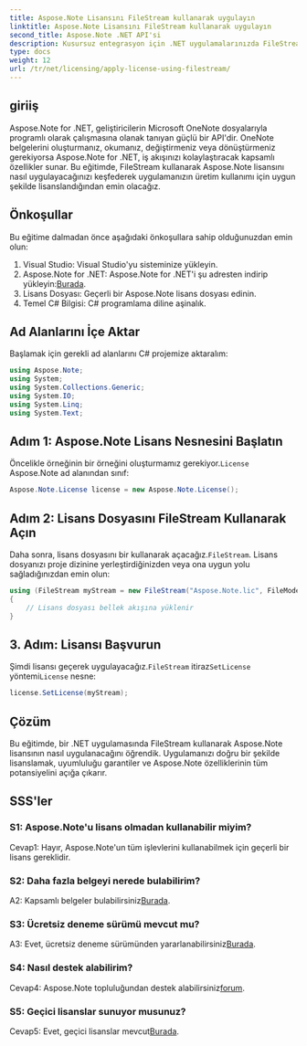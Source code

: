 ```yaml
---
title: Aspose.Note Lisansını FileStream kullanarak uygulayın
linktitle: Aspose.Note Lisansını FileStream kullanarak uygulayın
second_title: Aspose.Note .NET API'si
description: Kusursuz entegrasyon için .NET uygulamalarınızda FileStream'i kullanarak Aspose.Note lisansını nasıl uygulayacağınızı öğrenin.
type: docs
weight: 12
url: /tr/net/licensing/apply-license-using-filestream/
---
```

## giriiş

Aspose.Note for .NET, geliştiricilerin Microsoft OneNote dosyalarıyla programlı olarak çalışmasına olanak tanıyan güçlü bir API'dir. OneNote belgelerini oluşturmanız, okumanız, değiştirmeniz veya dönüştürmeniz gerekiyorsa Aspose.Note for .NET, iş akışınızı kolaylaştıracak kapsamlı özellikler sunar. Bu eğitimde, FileStream kullanarak Aspose.Note lisansını nasıl uygulayacağınızı keşfederek uygulamanızın üretim kullanımı için uygun şekilde lisanslandığından emin olacağız.

## Önkoşullar

Bu eğitime dalmadan önce aşağıdaki önkoşullara sahip olduğunuzdan emin olun:

1. Visual Studio: Visual Studio'yu sisteminize yükleyin.
2.  Aspose.Note for .NET: Aspose.Note for .NET'i şu adresten indirip yükleyin:[Burada](https://releases.aspose.com/note/net/).
3. Lisans Dosyası: Geçerli bir Aspose.Note lisans dosyası edinin.
4. Temel C# Bilgisi: C# programlama diline aşinalık.

## Ad Alanlarını İçe Aktar

Başlamak için gerekli ad alanlarını C# projemize aktaralım:

```csharp
using Aspose.Note;
using System;
using System.Collections.Generic;
using System.IO;
using System.Linq;
using System.Text;
```

## Adım 1: Aspose.Note Lisans Nesnesini Başlatın

 Öncelikle örneğinin bir örneğini oluşturmamız gerekiyor.`License` Aspose.Note ad alanından sınıf:

```csharp
Aspose.Note.License license = new Aspose.Note.License();
```

## Adım 2: Lisans Dosyasını FileStream Kullanarak Açın

 Daha sonra, lisans dosyasını bir kullanarak açacağız.`FileStream`. Lisans dosyanızı proje dizinine yerleştirdiğinizden veya ona uygun yolu sağladığınızdan emin olun:

```csharp
using (FileStream myStream = new FileStream("Aspose.Note.lic", FileMode.Open))
{
    // Lisans dosyası bellek akışına yüklenir
}
```

## 3. Adım: Lisansı Başvurun

 Şimdi lisansı geçerek uygulayacağız.`FileStream` itiraz`SetLicense` yöntemi`License` nesne:

```csharp
license.SetLicense(myStream);
```

## Çözüm

Bu eğitimde, bir .NET uygulamasında FileStream kullanarak Aspose.Note lisansının nasıl uygulanacağını öğrendik. Uygulamanızı doğru bir şekilde lisanslamak, uyumluluğu garantiler ve Aspose.Note özelliklerinin tüm potansiyelini açığa çıkarır.

## SSS'ler

### S1: Aspose.Note'u lisans olmadan kullanabilir miyim?

Cevap1: Hayır, Aspose.Note'un tüm işlevlerini kullanabilmek için geçerli bir lisans gereklidir.

### S2: Daha fazla belgeyi nerede bulabilirim?

 A2: Kapsamlı belgeler bulabilirsiniz[Burada](https://reference.aspose.com/note/net/).

### S3: Ücretsiz deneme sürümü mevcut mu?

 A3: Evet, ücretsiz deneme sürümünden yararlanabilirsiniz[Burada](https://releases.aspose.com/).

### S4: Nasıl destek alabilirim?

Cevap4: Aspose.Note topluluğundan destek alabilirsiniz[forum](https://forum.aspose.com/c/note/28).

### S5: Geçici lisanslar sunuyor musunuz?

 Cevap5: Evet, geçici lisanslar mevcut[Burada](https://purchase.aspose.com/temporary-license/).